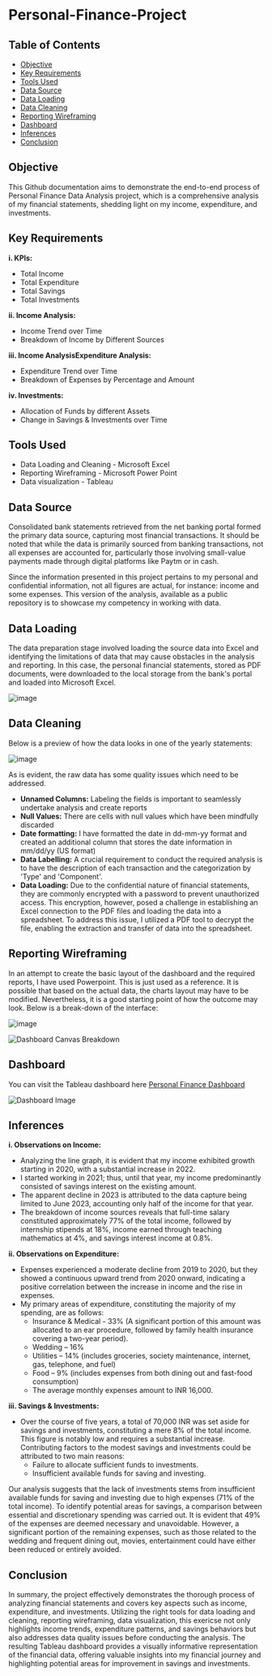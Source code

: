 # Personal-Finance-Project

## Table of Contents
- [Objective](#objective)
- [Key Requirements](#key-requirements)
- [Tools Used](#tools-used)
- [Data Source](#data-source)
- [Data Loading](#data-loading)
- [Data Cleaning](#data-cleaning)
- [Reporting Wireframing](#reporting-wireframing)
- [Dashboard](#dashboard)
- [Inferences](#inferences)
- [Conclusion](#conclusion)

## Objective
This Github documentation aims to demonstrate the end-to-end process of Personal Finance Data Analysis project, which is a comprehensive analysis of my financial statements, shedding light on my income, expenditure, and investments.

## Key Requirements
**i. KPIs:**
   - Total Income
   - Total Expenditure
   - Total Savings
   - Total Investments

**ii. Income Analysis:**
   - Income Trend over Time
   - Breakdown of Income by Different Sources

**iii. Income AnalysisExpenditure Analysis:**
   - Expenditure Trend over Time
   - Breakdown of Expenses by Percentage and Amount

**iv. Investments:**
   - Allocation of Funds by different Assets
   - Change in Savings & Investments over Time

## Tools Used
- Data Loading and Cleaning - Microsoft Excel
- Reporting Wireframing - Microsoft Power Point
- Data visualization - Tableau

## Data Source
Consolidated bank statements retrieved from the net banking portal formed the primary data source, capturing most financial transactions. It should be noted that while the data is primarily sourced from banking transactions, not all expenses are accounted for, particularly those involving small-value payments made through digital platforms like Paytm or in cash.

Since the information presented in this project pertains to my personal and confidential information, not all figures are actual, for instance: income and some expenses. This version of the analysis, available as a public repository is to showcase my competency in working with data.

## Data Loading
The data preparation stage involved loading the source data into Excel and identifying the limitations of data that may cause obstacles in the analysis and reporting. 
In this case, the personal financial statements, stored as PDF documents, were downloaded to the local storage from the bank's portal and loaded into Microsoft Excel.

![image](https://github.com/tusharkalal20/Personal-Finance-Project/assets/67863411/12b1fd6b-c157-47ee-85bb-9a516ee595a7)


## Data Cleaning
Below is a preview of how the data looks in one of the yearly statements:

![image](https://github.com/tusharkalal20/Personal-Finance-Project/assets/67863411/7bef3b28-7e3e-467c-8c02-4db361e40386)


As is evident, the raw data has some quality issues which need to be addressed.
- **Unnamed Columns:** Labeling the fields is important to seamlessly undertake analysis and create reports 
- **Null Values:** There are cells with null values which have been mindfully discarded
- **Date formatting:** I have formatted the date in dd-mm-yy format and created an additional column that stores the date information in mm/dd/yy (US format)
- **Data Labelling:** A crucial requirement to conduct the required analysis is to have the description of each transaction and the categorization by 'Type' and 'Component'.
- **Data Loading:** Due to the confidential nature of financial statements, they are commonly encrypted with a password to prevent unauthorized access. This encryption, however, posed a challenge in establishing an Excel connection to the PDF files and loading the data into a spreadsheet. To address this issue, I utilized a PDF tool to decrypt the file, enabling the extraction and transfer of data into the spreadsheet.

## Reporting Wireframing
In an attempt to create the basic layout of the dashboard and the required reports, I have used Powerpoint. This is just used as a reference. It is possible that based on the actual data, the charts layout may have to be modified. Nevertheless, it is a good starting point of how the outcome may look. Below is a break-down of the interface:

![image](https://github.com/tusharkalal20/Personal-Finance-Analysis/assets/67863411/0136d925-7e47-4045-b2e6-19c466be02fe)

![Dashboard Canvas Breakdown](https://github.com/tusharkalal20/Personal-Finance-Analysis/assets/67863411/a9e08895-c76c-4174-bdb4-effef0233d33)


## Dashboard
You can visit the Tableau dashboard here [Personal Finance Dashboard](https://public.tableau.com/app/profile/tushar.kalal/viz/PersonalFinanceDashboard2/Dashboard)

![Dashboard Image](https://github.com/tusharkalal20/Personal-Finance-Project/assets/67863411/0a789ea5-4049-4a2e-a19f-61906e32e84a)



## Inferences
**i. Observations on Income:**
- Analyzing the line graph, it is evident that my income exhibited growth starting in 2020, with a substantial increase in 2022.
- I started working in 2021; thus, until that year, my income predominantly consisted of savings interest on the existing amount.
- The apparent decline in 2023 is attributed to the data capture being limited to June 2023, accounting only half of the income for that year.
- The breakdown of income sources reveals that full-time salary constituted approximately 77% of the total income, followed by internship stipends at 18%, income earned through teaching mathematics at 4%, and savings interest income at 0.8%.


**ii. Observations on Expenditure:**
- Expenses experienced a moderate decline from 2019 to 2020, but they showed a continuous upward trend from 2020 onward, indicating a positive correlation between the increase in income and the rise in expenses.
- My primary areas of expenditure, constituting the majority of my spending, are as follows:
   - Insurance & Medical - 33% (A significant portion of this amount was allocated to an ear procedure, followed by family health insurance covering a two-year period).
   - Wedding – 16%
   - Utilities – 14% (includes groceries, society maintenance, internet, gas, telephone, and fuel)
   - Food – 9% (includes expenses from both dining out and fast-food consumption)
   - The average monthly expenses amount to INR 16,000.

**iii. Savings & Investments:**
   - Over the course of five years, a total of 70,000 INR was set aside for savings and investments, constituting a mere 8% of the total income. This figure is notably low and requires a substantial increase. Contributing factors to the modest savings and investments could be attributed to two main reasons:
      - Failure to allocate sufficient funds to investments.
      - Insufficient available funds for saving and investing.
      
Our analysis suggests that the lack of investments stems from insufficient available funds for saving and investing due to high expenses (71% of the total income). To identify potential areas for savings, a comparison between essential and discretionary spending was carried out. It is evident that 49% of the expenses are deemed necessary and unavoidable. However, a significant portion of the remaining expenses, such as those related to the wedding and frequent dining out, movies, entertainment could have either been reduced or entirely avoided.

## Conclusion
In summary, the project effectively demonstrates the thorough process of analyzing financial statements and covers key aspects such as income, expenditure, and investments. Utilizing the right tools for data loading and cleaning, reporting wireframing, data visualization, this exericse not only highlights income trends, expenditure patterns, and savings behaviors but also addresses data quality issues before conducting the analysis. The resulting Tableau dashboard provides a visually informative representation of the financial data, offering valuable insights into my financial journey and highlighting potential areas for improvement in savings and investments.
